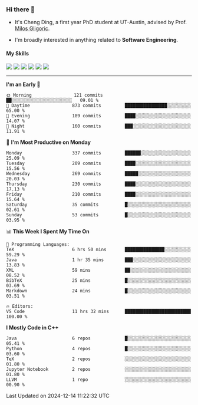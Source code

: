 ### Hi there 👋

* It's Cheng Ding, a first year PhD student at UT-Austin, advised by Prof. [Milos Gligoric](https://users.ece.utexas.edu/~gligoric/).

* I'm broadly interested in anything related to **Software Engineering**.

#### My Skills

![](https://img.shields.io/badge/C++-65318e?logo=cplusplus&logoColor=fff)
![](https://img.shields.io/badge/Python-3e74a2?logo=python&logoColor=fff)
![](https://img.shields.io/badge/C-5654a2?logo=c&logoColor=fff)
![](https://img.shields.io/badge/Go-00aaff?logo=go&logoColor=fff)
![](https://img.shields.io/badge/Docker-0088ff?logo=docker&logoColor=fff)
![](https://img.shields.io/badge/Apache-D22128?logo=apache&logoColor=fff)

---
<!--START_SECTION:waka-->
**I'm an Early 🐤** 

```text
🌞 Morning                121 commits         ██░░░░░░░░░░░░░░░░░░░░░░░   09.01 % 
🌆 Daytime                873 commits         ████████████████░░░░░░░░░   65.00 % 
🌃 Evening                189 commits         ████░░░░░░░░░░░░░░░░░░░░░   14.07 % 
🌙 Night                  160 commits         ███░░░░░░░░░░░░░░░░░░░░░░   11.91 % 
```
📅 **I'm Most Productive on Monday** 

```text
Monday                   337 commits         ██████░░░░░░░░░░░░░░░░░░░   25.09 % 
Tuesday                  209 commits         ████░░░░░░░░░░░░░░░░░░░░░   15.56 % 
Wednesday                269 commits         █████░░░░░░░░░░░░░░░░░░░░   20.03 % 
Thursday                 230 commits         ████░░░░░░░░░░░░░░░░░░░░░   17.13 % 
Friday                   210 commits         ████░░░░░░░░░░░░░░░░░░░░░   15.64 % 
Saturday                 35 commits          █░░░░░░░░░░░░░░░░░░░░░░░░   02.61 % 
Sunday                   53 commits          █░░░░░░░░░░░░░░░░░░░░░░░░   03.95 % 
```


📊 **This Week I Spent My Time On** 

```text
💬 Programming Languages: 
TeX                      6 hrs 50 mins       ███████████████░░░░░░░░░░   59.29 % 
Java                     1 hr 35 mins        ███░░░░░░░░░░░░░░░░░░░░░░   13.83 % 
XML                      59 mins             ██░░░░░░░░░░░░░░░░░░░░░░░   08.52 % 
BibTeX                   25 mins             █░░░░░░░░░░░░░░░░░░░░░░░░   03.69 % 
Markdown                 24 mins             █░░░░░░░░░░░░░░░░░░░░░░░░   03.51 % 

🔥 Editors: 
VS Code                  11 hrs 32 mins      █████████████████████████   100.00 % 
```

**I Mostly Code in C++** 

```text
Java                     6 repos             █░░░░░░░░░░░░░░░░░░░░░░░░   05.41 % 
Python                   4 repos             █░░░░░░░░░░░░░░░░░░░░░░░░   03.60 % 
TeX                      2 repos             ░░░░░░░░░░░░░░░░░░░░░░░░░   01.80 % 
Jupyter Notebook         2 repos             ░░░░░░░░░░░░░░░░░░░░░░░░░   01.80 % 
LLVM                     1 repo              ░░░░░░░░░░░░░░░░░░░░░░░░░   00.90 % 
```




 Last Updated on 2024-12-14 11:22:32 UTC
<!--END_SECTION:waka-->
